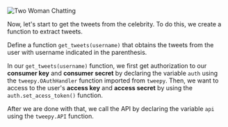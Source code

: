 <!--title={Obtaining Tweet Data}-->

![Two Woman Chatting](https://images.pexels.com/photos/1311518/pexels-photo-1311518.jpeg?auto=compress&cs=tinysrgb&h=750&w=1260)

Now, let's start to get the tweets from the celebrity. To do this, we create a function to extract tweets. 

Define a function `get_tweets(username)` that obtains the tweets from the user with username indicated in the parenthesis.

In our `get_tweets(username)` function, we first get authorization to our **consumer key** and **consumer secret** by declaring the variable `auth` using the `tweepy.OAuthHandler` function imported from `tweepy`. Then, we want to access to the user's **access key** and **access secret** by using  the `auth.set_acess_token()` function.

After we are done with that, we call the API by declaring the variable `api` using the `tweepy.API` function.

